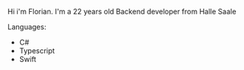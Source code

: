 Hi i'm Florian. I'm a 22 years old Backend developer from Halle Saale

Languages:
+ C#
+ Typescript
+ Swift

